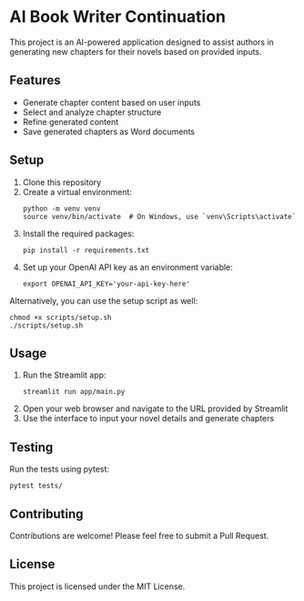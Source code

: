 # AI Book Writer Continuation

This project is an AI-powered application designed to assist authors in generating new chapters for their novels based on provided inputs.

## Features

- Generate chapter content based on user inputs
- Select and analyze chapter structure
- Refine generated content
- Save generated chapters as Word documents

## Setup

1. Clone this repository
2. Create a virtual environment:
   ```
   python -m venv venv
   source venv/bin/activate  # On Windows, use `venv\Scripts\activate`
   ```
3. Install the required packages:
   ```
   pip install -r requirements.txt
   ```
4. Set up your OpenAI API key as an environment variable:
   ```
   export OPENAI_API_KEY='your-api-key-here'
   ```

Alternatively, you can use the setup script as well:
```
chmod +x scripts/setup.sh
./scripts/setup.sh
```

## Usage

1. Run the Streamlit app:
   ```
   streamlit run app/main.py
   ```
2. Open your web browser and navigate to the URL provided by Streamlit
3. Use the interface to input your novel details and generate chapters

## Testing

Run the tests using pytest:
```
pytest tests/
```

## Contributing

Contributions are welcome! Please feel free to submit a Pull Request.

## License

This project is licensed under the MIT License.